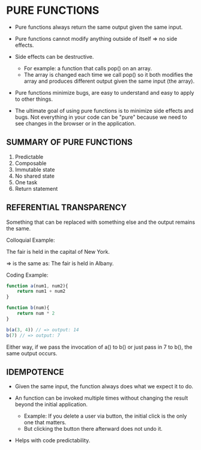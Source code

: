 # PURE FUNCTIONS

* Pure functions always return the same output given the same input.

* Pure functions cannot modify anything outside of itself => no side effects. 

* Side effects can be destructive.
    * For example: a function that calls pop() on an array. 
    * The array is changed each time we call pop() so it both modifies the array and produces different output given the same input (the array).


* Pure functions minimize bugs, are easy to understand and easy to apply to other things. 

* The ultimate goal of using pure functions is to minimize side effects and bugs. Not everything in your code can be "pure" because we need to see changes in the browser or in the application. 

## SUMMARY OF PURE FUNCTIONS

1. Predictable
2. Composable
3. Immutable state
4. No shared state
5. One task
6. Return statement


## REFERENTIAL TRANSPARENCY

Something that can be replaced with something else and the output remains the same. 

Colloquial Example:

The fair is held in the capital of New York.

 => is the same as: The fair is held in Albany. 


Coding Example:

```js
function a(num1, num2){
    return num1 + num2
}

function b(num){
    return num * 2
}

b(a(3, 4)) // => output: 14
b(7) // => output: 7

```

Either way, if we pass the invocation of a() to b() or just pass in 7 to b(), the same output occurs. 


## IDEMPOTENCE

* Given the same input, the function always does what we expect it to do. 

* An function can be invoked multiple times without changing the result beyond the initial application.
    * Example: If you delete a user via button, the initial click is the only one that matters. 
    * But clicking the button there afterward does not undo it. 

* Helps with code predictability. 



